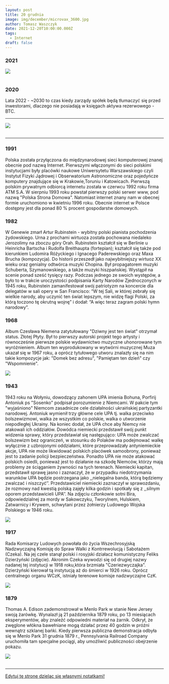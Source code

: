 ```yaml
---
layout: post
title: 20 grudnia
image: img/december/microvax_3600.jpg
author: Tomasz Waszczyk
date: 2021-12-20T10:00:00.000Z
tags:
  - Internet
draft: false
---
```


### 2021

<img src="./img/december/kancelariapremiera.png"><br><br>

### 2020

Lata 2022 - ~2030 to czas kiedy zarządy spółek będą tłumaczyć się przed inwestorami, dlaczego nie posiadają w księgach aktywa rezerwowego - BTC.

---

<img src="./img/december/bs.png"><br><br>

---

### 1991

Polska została przyłączona do międzynarodowej sieci komputerowej znanej obecnie pod nazwą Internet. Pierwszymi włączonymi do sieci polskimi instytucjami były placówki naukowe Uniwersytetu Warszawskiego czyli Instytut Fizyki Jądrowej i Obserwatorium Astronomiczne oraz pojedyńcze komputery znajdujące się w Krakowie,Toruniu i Katowicach.
Pierwszą polskim prywatnym odbiorcą internetu została w czerwcu 1992 roku firma ATM S.A.
W sierpniu 1993 roku powstał pierwszy
polski serwer www, pod nazwą "Polska
Strona Domowa". Natomiast internet znany nam w obecnej formie uruchomiono w kwietniu 1996 roku.
Obecnie internet w Polsce dostępny jest dla ponad 80 % procent gospodarstw domowych.

### 1982

W Genewie zmarł Artur Rubinstein - wybitny polski pianista pochodzenia żydowskiego. Urna z prochami wirtuoza została pochowana niedaleko Jerozolimy na zboczu góry Orah.
Rubinstein kształcił się w Berlinie u Heinricha Bartscha i Rudolfa Breithaupta (fortepian); kształcił się także pod kierunkiem Ludomira Różyckiego i Ignacego Paderewskiego oraz Maxa Brucha (kompozycja).
Do historii przeszedł jako najwybitniejszy wirtuoz XX wieku oraz genialny odtwórca muzyki Chopina. Był propagatorem muzyki Schuberta, Szymanowskiego, a także muzyki hiszpańskiej. Wystąpił na scenie ponad sześć tysięcy razy.
Podczas jednego ze swoich występów, a było to w trakcie uroczystości podpisania Karty Narodów Zjednoczonych w 1945 roku, Rubinstein zamanifestował swój patriotyzm na koncercie dla delegatów w sali opery w San Francisco: “W tej Sali, w której zebrały się wielkie narody, aby uczynić ten świat lepszym, nie widzę flagi Polski, za którą toczono tę okrutną wojnę” i dodał: “A więc teraz zagram polski hymn narodowy”.

### 1968

Album Czesława Niemena zatytułowany "Dziwny jest ten świat" otrzymał status. Złotej Płyty. Był to pierwszy autorski projekt tego artysty i równocześnie pierwsze polskie wydawnictwo muzyczne uhonorowane tym wyróżnieniem.
Album ten wyprodukowany w wytwórni muzycznej Muza ukazał się w 1967 roku, a oprócz tytułowego utworu znalazły się na nim takie kompozycje jak: "Domek bez adresu", "Pamiętam ten dzień" czy "Wspomnienie".

<img src="./img/december/niemen.jpg"/><br>

### 1943

1943 roku na Wołyniu, dowodzący zahonem UPA imienia Bohuna, Porfirij Antoniuk ps "Sosenko" podpisał porozumienie z Niemcami.
W pakcie tym "wyjaśniono" Niemcom zasadnicze cele działalności ukraińskiej partyzantki narodowej.
Antoniuk wymienił trzy główne cele UPA tj. walka przeciwko bolszewizmowi, walka ze wszystkim co polskie, walka o utworzenie niepodległej Ukrainy. Na koniec dodał, że UPA chce aby Niemcy nie atakowali ich oddziałów. Dowódca niemiecki przedstawił swój punkt widzenia sprawy, który przedstawiał się następująco: UPA może zwalczać bolszewizm bez ograniczeń, w stosunku do Polaków ma podejmować walkę wyłącznie z uzbrojonymi oddziałami, które przeprowadzały antyniemieckie akcje, UPA nie może likwidować polskich placówek samoobrony, ponieważ jest to zadanie policji bezpieczeństwa. Ponadto UPA nie może atakować polskich osiedli, ponieważ jest to działanie na szkodę Niemców, którzy mają problemy ze ściąganiem żywności na tych terenach. Niemiecki kapitan, przedstawił sprawę jasno i zaznaczył, że w przypadku niedotrzymania warunków UPA będzie postrzegana jako ,,nielegalna banda, którą będziemy zwalczać i niszczyć’’. Przedstawiciel niemiecki zaznaczył w sprawozdaniu, że rozmowy nad kwestią polską zajęły kilka godzin i spotkały się z ,,silnym oporem przedstawicieli UPA’’.
Na zdjęciu członkowie sotni Bira, odpowiedzialnej za mordy w Sakowczyku, Tworylnem, Hulskiem, Zatwarnicy i Krywem, schwytani przez żołnierzy Ludowego Wojska Polskiego w 1946 roku.

<img src="./img/december/sosenko.jpg"/><br>

### 1917

Rada Komisarzy Ludowych powołała do życia Wszechrosyjską Nadzwyczajną Komisję do Spraw Walki z Kontrrewolucją i Sabotażem (Czeka). Na jej czele stanął polski i rosyjski działacz komunistyczny Feliks Dzierżyński (zdjęcie).
Akronim Czeka wywodzi się od drugiej nazwy nadanej tej instytucji w 1918 roku,która brzmiała "Czeriezwyczajka".
Dzierżyński kierował tą instytucją aż do
śmierci w 1926 roku. Oprócz centralnego
organu WCzK, istniały terenowe komisje
nadzwyczajne CzK.

<img src="./img/december/feliks.jpg"/><br>

### 1879

Thomas A. Edison zademonstrował w Menlo Park w stanie New Jersey swoją żarówkę.
Wynalazł ją 21 października 1879 roku, po 13 miesiącach eksperymentów, aby znaleźć odpowiedni materiał na żarnik. Odkrył, że zwęglone włókna bawełniane mogą działać przez 40 godzin w próżni wewnątrz szklanej bańki. Kiedy pierwsza publiczna demonstracja odbyła się w Menlo Park 31 grudnia 1879 r., Pennsylvania Railroad Company uruchomiła tam specjalne pociągi, aby umożliwić publiczności obejrzenie pokazu.

<img src="./img/december/menlopark.jpg"><br><br>

---

<a href="https://github.com/TomaszWaszczyk/historia.waszczyk.com/edit/master/src/content/december-20.md" target="_blank">Edytuj tę stronę dzieląc się własnymi notatkami!</a>
